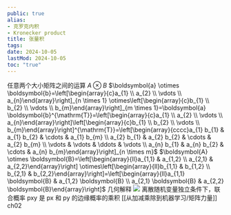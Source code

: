 ```yaml
---
public: true
alias:
- 克罗克内积
- Kronecker product
title: 张量积
tags:
date: 2024-10-05
lastMod: 2024-10-05
toc: "true"
---
```


任意两个大小矩阵之间的运算
$A \otimes B$
$\boldsymbol{a} \otimes \boldsymbol{b}=\left[\begin{array}{c}a_{1} \\ a_{2} \\ \vdots \\ a_{n}\end{array}\right]_{n \times 1} \otimes\left[\begin{array}{c}b_{1} \\ b_{2} \\ \vdots \\ b_{m}\end{array}\right]_{m \times 1}=\boldsymbol{a} \boldsymbol{b}^{\mathrm{T}}=\left[\begin{array}{c}a_{1} \\ a_{2} \\ \vdots \\ a_{n}\end{array}\right]\left[\begin{array}{c}b_{1} \\ b_{2} \\ \vdots \\ b_{m}\end{array}\right]^{\mathrm{T}}=\left[\begin{array}{cccc}a_{1} b_{1} & a_{1} b_{2} & \cdots & a_{1} b_{m} \\ a_{2} b_{1} & a_{2} b_{2} & \cdots & a_{2} b_{m} \\ \vdots & \vdots & \ddots & \vdots \\ a_{n} b_{1} & a_{n} b_{2} & \cdots & a_{n} b_{m}\end{array}\right]_{n \times m}$
$\boldsymbol{A} \otimes \boldsymbol{B}=\left[\begin{array}{ll}a_{1,1} & a_{1,2} \\ a_{2,1} & a_{2,2}\end{array}\right] \otimes\left[\begin{array}{ll}b_{1,1} & b_{1,2} \\ b_{2,1} & b_{2,2}\end{array}\right]=\left[\begin{array}{ll}a_{1,1} \boldsymbol{B} & a_{1,2} \boldsymbol{B} \\ a_{2,1} \boldsymbol{B} & a_{2,2} \boldsymbol{B}\end{array}\right]$
几何解释
![](https://media.xiang578.com/kronnercker-product-example.png)
离散随机变量独立条件下，联合概率 pxy 是 px 和 py 的边缘概率的乘积 [[从加减乘除到机器学习/矩阵力量]] ch02
